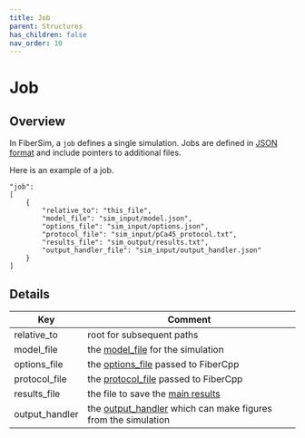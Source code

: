 ```yaml
---
title: Job
parent: Structures
has_children: false
nav_order: 10
---
```


# Job

## Overview

In FiberSim, a `job` defines a single simulation. Jobs are defined in [JSON format](https://en.wikipedia.org/wiki/JSON) and include pointers to additional files.

Here is an example of a job.

````
"job":
[
    {
        "relative_to": "this_file",
        "model_file": "sim_input/model.json",
        "options_file": "sim_input/options.json",
        "protocol_file": "sim_input/pCa45_protocol.txt",
        "results_file": "sim_output/results.txt",
        "output_handler_file": "sim_input/output_handler.json"
    }
]
````

## Details

| Key | Comment |
| ---- | ---- |
| relative_to | root for subsequent paths |
| model_file | the [model_file](../model/model.html) for the simulation |
| options_file | the [options_file](../options/options.html) passed to FiberCpp |
| protocol_file | the [protocol_file](../protocol/protocol.html) passed to FiberCpp |
| results_file | the file to save the [main results](../results/results.html) |
| output_handler | the [output_handler](../output_handler/output_handler.html) which can make figures from the simulation |


